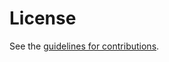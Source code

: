 # License

See the
[guidelines for contributions](https://github.com/kiranmak/OCN-draft-kmak-ocn/blob/main/CONTRIBUTING.md).
